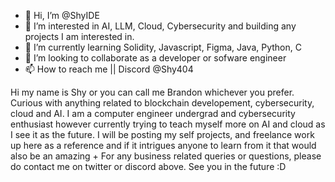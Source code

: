 - 👋 Hi, I’m @ShyIDE
- 👀 I’m interested in AI, LLM, Cloud, Cybersecurity and building any projects I am interested in.
- 🌱 I’m currently learning Solidity, Javascript, Figma, Java, Python, C
- 💞️ I’m looking to collaborate as a developer or sofware engineer
- 📫 How to reach me || Discord @Shy404

Hi my name is Shy or you can call me Brandon whichever you prefer. Curious with anything related to blockchain developement, cybersecurity, cloud and AI.
I am a computer engineer undergrad and cybersecurity enthusiast however currently trying to teach myself more on AI and cloud as I see it as the future.
I will be posting my self projects, and freelance work up here as a reference and if it intrigues anyone to learn from it that would also be an amazing +
For any business related queries or questions, please do contact me on twitter or discord above. See you in the future :D 
